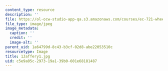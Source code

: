 ```yaml
---
content_type: resource
description: ''
file: https://ol-ocw-studio-app-qa.s3.amazonaws.com/courses/ec-721-wheelchair-design-in-developing-countries-spring-2009/c5e9a05c297319a139b0601e68181487_1Jaffery1.jpg
file_type: image/jpeg
image_metadata:
  caption: ''
  credit: ''
  image-alt: ''
parent_uid: 1a64799d-8c43-b3cf-02d8-abe22053510c
resourcetype: Image
title: 1Jaffery1.jpg
uid: c5e9a05c-2973-19a1-39b0-601e68181487
---
```

